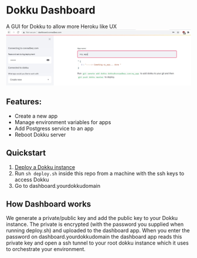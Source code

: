 # Dokku Dashboard
A GUI for Dokku to allow more Heroku like UX
![Screenshot of Dokku Dashboard](/screenshot.JPG)

## Features:
* Create a new app
* Manage environment variables for apps
* Add Postgress service to an app
* Reboot Dokku server

## Quickstart
1. [Deploy a Dokku instance](http://dokku.viewdocs.io/dokku/getting-started/installation/)
2. Run `sh deploy.sh` inside this repo from a machine with the ssh keys to access Dokku
3. Go to dashboard.yourdokkudomain

## How Dashboard works
We generate a private/public key and add the public key to your Dokku instance. The private is encrypted (with the password you supplied when running deploy.sh) and uploaded to the dashboard app.
When you enter the password on dashboard.yourdokkudomain the dashboard app reads this private key and open a ssh tunnel to your root dokku instance which it uses to orchestrate your environment. 

